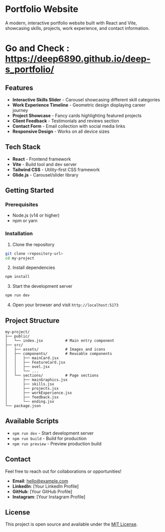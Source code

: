 # Portfolio Website

A modern, interactive portfolio website built with React and Vite, showcasing skills, projects, work experience, and contact information.
# Go and Check : https://deep6890.github.io/deep-s_portfolio/
## Features

- **Interactive Skills Slider** - Carousel showcasing different skill categories
- **Work Experience Timeline** - Geometric design displaying career journey
- **Project Showcase** - Fancy cards highlighting featured projects
- **Client Feedback** - Testimonials and reviews section
- **Contact Form** - Email collection with social media links
- **Responsive Design** - Works on all device sizes

## Tech Stack

- **React** - Frontend framework
- **Vite** - Build tool and dev server
- **Tailwind CSS** - Utility-first CSS framework
- **Glide.js** - Carousel/slider library

## Getting Started

### Prerequisites
- Node.js (v14 or higher)
- npm or yarn

### Installation

1. Clone the repository
```bash
git clone <repository-url>
cd my-project
```

2. Install dependencies
```bash
npm install
```

3. Start the development server
```bash
npm run dev
```

4. Open your browser and visit `http://localhost:5173`

## Project Structure

```
my-project/
├── public/
│   └── index.jsx          # Main entry component
├── src/
│   ├── assets/            # Images and icons
│   ├── components/        # Reusable components
│   │   ├── mainCard.jsx
│   │   ├── FeatureCard.jsx
│   │   ├── ovel.jsx
│   │   └── ...
│   └── sections/          # Page sections
│       ├── mainGraphics.jsx
│       ├── skills.jsx
│       ├── projects.jsx
│       ├── workExperience.jsx
│       ├── feedback.jsx
│       └── ending.jsx
└── package.json
```

## Available Scripts

- `npm run dev` - Start development server
- `npm run build` - Build for production
- `npm run preview` - Preview production build

## Contact

Feel free to reach out for collaborations or opportunities!

- **Email**: hello@example.com
- **LinkedIn**: [Your LinkedIn Profile]
- **GitHub**: [Your GitHub Profile]
- **Instagram**: [Your Instagram Profile]

## License

This project is open source and available under the [MIT License](LICENSE).